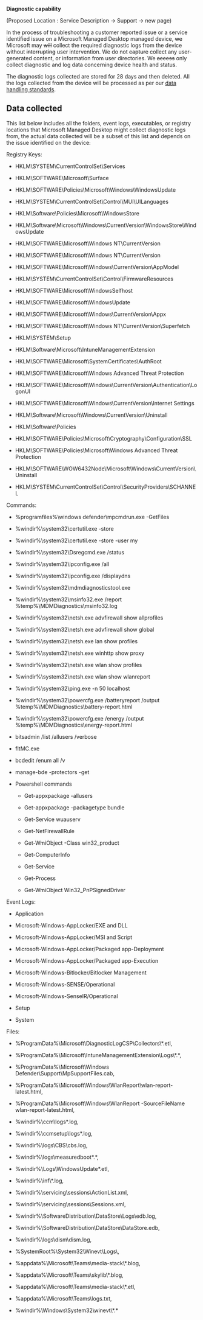 **Diagnostic capability**

(Proposed Location : Service Description -&gt; Support -&gt; new page)

In the process of troubleshooting a customer reported issue or a service identified issue on a Microsoft Managed Desktop managed device, ~~we~~ Microsoft may ~~will~~ collect the required diagnostic logs from the device without ~~interrupting~~ user intervention. We do not ~~capture~~ collect any user-generated content, or information from user directories. We ~~access~~ only collect diagnostic and log data concerning device health and status.

The diagnostic logs collected are stored for 28 days and then deleted. All the logs collected from the device will be processed as per our [data handling standards](https://docs.microsoft.com/en-us/microsoft-365/managed-desktop/service-description/privacy-personal-data?view=o365-worldwide).

Data collected
--------------

This list below includes all the folders, event logs, executables, or registry locations that Microsoft Managed Desktop might collect diagnostic logs from, the actual data collected will be a subset of this list and depends on the issue identified on the device:

Registry Keys:

-   HKLM\\SYSTEM\\CurrentControlSet\\Services

-   HKLM\\SOFTWARE\\Microsoft\\Surface

-   HKLM\\SOFTWARE\\Policies\\Microsoft\\Windows\\WindowsUpdate

-   HKLM\\SYSTEM\\CurrentControlSet\\Control\\MUI\\UILanguages

-   HKLM\\Software\\Policies\\Microsoft\\WindowsStore

-   HKLM\\Software\\Microsoft\\Windows\\CurrentVersion\\WindowsStore\\WindowsUpdate

-   HKLM\\SOFTWARE\\Microsoft\\Windows NT\\CurrentVersion

-   HKLM\\SOFTWARE\\Microsoft\\Windows NT\\CurrentVersion

-   HKLM\\SOFTWARE\\Microsoft\\Windows\\CurrentVersion\\AppModel

-   HKLM\\SYSTEM\\CurrentControlSet\\Control\\FirmwareResources

-   HKLM\\SOFTWARE\\Microsoft\\WindowsSelfhost

-   HKLM\\SOFTWARE\\Microsoft\\WindowsUpdate

-   HKLM\\SOFTWARE\\Microsoft\\Windows\\CurrentVersion\\Appx

-   HKLM\\SOFTWARE\\Microsoft\\Windows NT\\CurrentVersion\\Superfetch

-   HKLM\\SYSTEM\\Setup

-   HKLM\\Software\\Microsoft\\IntuneManagementExtension

-   HKLM\\SOFTWARE\\Microsoft\\SystemCertificates\\AuthRoot

-   HKLM\\SOFTWARE\\Microsoft\\Windows Advanced Threat Protection

-   HKLM\\SOFTWARE\\Microsoft\\Windows\\CurrentVersion\\Authentication\\LogonUI

-   HKLM\\SOFTWARE\\Microsoft\\Windows\\CurrentVersion\\Internet Settings

-   HKLM\\Software\\Microsoft\\Windows\\CurrentVersion\\Uninstall

-   HKLM\\Software\\Policies

-   HKLM\\SOFTWARE\\Policies\\Microsoft\\Cryptography\\Configuration\\SSL

-   HKLM\\SOFTWARE\\Policies\\Microsoft\\Windows Advanced Threat Protection

-   HKLM\\SOFTWARE\\WOW6432Node\\Microsoft\\Windows\\CurrentVersion\\Uninstall

-   HKLM\\SYSTEM\\CurrentControlSet\\Control\\SecurityProviders\\SCHANNEL

Commands:

-   %programfiles%\\windows defender\\mpcmdrun.exe -GetFiles

-   %windir%\\system32\\certutil.exe -store

-   %windir%\\system32\\certutil.exe -store -user my

-   %windir%\\system32\\Dsregcmd.exe /status

-   %windir%\\system32\\ipconfig.exe /all

-   %windir%\\system32\\ipconfig.exe /displaydns

-   %windir%\\system32\\mdmdiagnosticstool.exe

-   %windir%\\system32\\msinfo32.exe /report %temp%\\MDMDiagnostics\\msinfo32.log

-   %windir%\\system32\\netsh.exe advfirewall show allprofiles

-   %windir%\\system32\\netsh.exe advfirewall show global

-   %windir%\\system32\\netsh.exe lan show profiles

-   %windir%\\system32\\netsh.exe winhttp show proxy

-   %windir%\\system32\\netsh.exe wlan show profiles

-   %windir%\\system32\\netsh.exe wlan show wlanreport

-   %windir%\\system32\\ping.exe -n 50 localhost

-   %windir%\\system32\\powercfg.exe /batteryreport /output %temp%\\MDMDiagnostics\\battery-report.html

-   %windir%\\system32\\powercfg.exe /energy /output %temp%\\MDMDiagnostics\\energy-report.html

-   bitsadmin /list /allusers /verbose

-   fltMC.exe

-   bcdedit /enum all /v

-   manage-bde -protectors -get

-   Powershell commands

    -   Get-appxpackage -allusers

    -   Get-appxpackage -packagetype bundle

    -   Get-Service wuauserv

    -   Get-NetFirewallRule

    -   Get-WmiObject -Class win32\_product

    -   Get-ComputerInfo

    -   Get-Service

    -   Get-Process

    -   Get-WmiObject Win32\_PnPSignedDriver

Event Logs:

-   Application

-   Microsoft-Windows-AppLocker/EXE and DLL

-   Microsoft-Windows-AppLocker/MSI and Script

-   Microsoft-Windows-AppLocker/Packaged app-Deployment

-   Microsoft-Windows-AppLocker/Packaged app-Execution

-   Microsoft-Windows-Bitlocker/Bitlocker Management

-   Microsoft-Windows-SENSE/Operational

-   Microsoft-Windows-SenseIR/Operational

-   Setup

-   System

Files:  

-   %ProgramData%\\Microsoft\\DiagnosticLogCSP\\Collectors\\\*.etl,

-   %ProgramData%\\Microsoft\\IntuneManagementExtension\\Logs\\\*.\*,

-   %ProgramData%\\Microsoft\\Windows Defender\\Support\\MpSupportFiles.cab,

-   %ProgramData%\\Microsoft\\Windows\\WlanReport\\wlan-report-latest.html,

-   %ProgramData%\\Microsoft\\Windows\\WlanReport -SourceFileName wlan-report-latest.html,

-   %windir%\\ccm\\logs\*.log,

-   %windir%\\ccmsetup\\logs\*.log,

-   %windir%\\logs\\CBS\\cbs.log,

-   %windir%\\logs\\measuredboot\*.\*,

-   %windir%\\Logs\\WindowsUpdate\*.etl,

-   %windir%\\inf\\\*.log,

-   %windir%\\servicing\\sessions\\ActionList.xml,

-   %windir%\\servicing\\sessions\\Sessions.xml,

-   %windir%\\SoftwareDistribution\\DataStore\\Logs\\edb.log,

-   %windir%\\SoftwareDistribution\\DataStore\\DataStore.edb,

-   %windir%\\logs\\dism\\dism.log,

-   %SystemRoot%\\System32\\Winevt\\Logs\\,

-   %appdata%\\Microsoft\\Teams\\media-stack\\\*.blog,

-   %appdata%\\Microsoft\\Teams\\skylib\\\*.blog,

-   %appdata%\\Microsoft\\Teams\\media-stack\\\*.etl,

-   %appdata%\\Microsoft\\Teams\\logs.txt,

-   %windir%\\Windows\\System32\\winevt\\\*.\*

